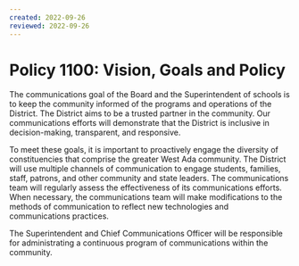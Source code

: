 ```yaml
---
created: 2022-09-26
reviewed: 2022-09-26
---
```


# Policy 1100: Vision, Goals and Policy

The communications goal of the Board and the Superintendent of schools is to keep the community informed of the programs and operations of the District. The District aims to be a trusted partner in the community. Our communications efforts will demonstrate that the District is inclusive in decision-making, transparent, and responsive.

To meet these goals, it is important to proactively engage the diversity of constituencies that comprise the greater West Ada community. The District will use multiple channels of communication to engage students, families, staff, patrons, and other community and state leaders. The communications team will regularly assess the effectiveness of its communications efforts. When necessary, the communications team will make modifications to the methods of communication to reflect new technologies and communications practices.

The Superintendent and Chief Communications Officer will be responsible for administrating a continuous program of communications within the community.



